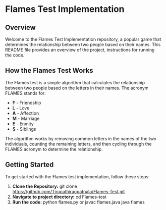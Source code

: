 # Flames Test Implementation

## Overview
Welcome to the Flames Test Implementation repository, a popular game that determines the relationship between two people based on their names. This README file provides an overview of the project, instructions for running the code.

## How the Flames Test Works
The Flames test is a simple algorithm that calculates the relationship between two people based on the letters in their names. The acronym FLAMES stands for:
- **F** - Friendship
- **L** - Love
- **A** - Affection
- **M** - Marriage
- **E** - Enmity
- **S** - Siblings
  
The algorithm works by removing common letters in the names of the two individuals, counting the remaining letters, and then cycling through the FLAMES acronym to determine the relationship.


## Getting Started
To get started with the Flames test implementation, follow these steps:

1. **Clone the Repository:**
   git clone https://github.com/Tirupathiraopatnala/Flames-Test.git
2. **Navigate to project directory:**
   cd Flames-test
3. **Run the code:**
   python flames.py
   or
   javac flames.java
   java flames


